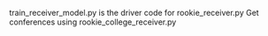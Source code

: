 train_receiver_model.py is the driver code for rookie_receiver.py
Get conferences using rookie_college_receiver.py
